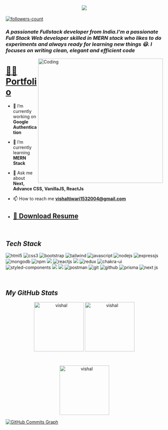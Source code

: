 <img style="position: relative;" src="https://jusmarktech.com/public/a/images/pages/web_development.gif" alt="">
<!--  <img src="https://github.com/matyo91/matyo91/raw/main/assets/github.gif" alt="Hi, I'm Vishal Tiwari 👋 I'm a 🚀 Indian Full stack web developer 🚀 I ❤️ Happy Hardcore ❤️"> -->
<h1 align="center">
    <img src="https://readme-typing-svg.herokuapp.com/?font=Righteous&size=35&center=true&vCenter=true&width=500&height=70&duration=4000&lines=Hi+There!+👋;+I'm+Vishal+Tiwari!;" />
</h1>
<!----------------------------------- Profile View Section ------------------------------------>

<p align="left">
    <a href="https://github.com/vishal32004?tab=followers">
        <img src="https://img.shields.io/github/followers/vishal32004?label=Followers&style=social" alt="followers-count">
    </a>
</p>
<h3>
    <i>A passionate Fullstack developer from India.I'm a passionate Full Stack Web developer skilled in MERN stack who likes to do experiments and always ready for learning new things 😃. I focuses on writing clean, elegant and efficient code</i>
</h3>


<img align="right" alt="Coding" width="400" src="https://cdn.dribbble.com/users/1187836/screenshots/6539429/programer.gif" alt="">



<!-- <p align="left"> <a href="https://github.com/ryo-ma/github-profile-trophy"><img src="https://github-profile-trophy.vercel.app/?username=shubhojeet1" alt="shubhojeet1" /></a> </p> -->
<h1><a href="https://vishal32004.github.io/vishal"> 👨‍💻 Portfolio</a></h1>

- 🔭 I’m currently working on **Google Authentication**

- 🌱 I’m currently learning **MERN Stack**

- 💬 Ask me about **Next, Advance CSS, VanillaJS, ReactJs**

- 📫 How to reach me **vishaltiwari1532004@gmail.com**
- <h2><a href="https://drive.google.com/file/d/1-qTeUhMRa3GZrHQoU4LhGISqB6iFN5Lv/view?usp=sharing" target="_blank">📜 Download Resume</a></h2>


<!----------------------------------- About Section ------------------------------------>


<!-- <h3>
    <i>- Currently working at Kyndryl as a Full Stack Developer</i>
</h3> -->
<br>







<!----------------------------------- Tech Stack Section ------------------------------------>

<h2><i>Tech Stack</i></h2>

<p>
    <img src="https://img.shields.io/badge/HTML5-E34F26?style=for-the-badge&logo=html5&logoColor=white" alt="html5" />
    <img src="https://img.shields.io/badge/CSS3-1572B6?style=for-the-badge&logo=css3&logoColor=white" alt="css3" />
    <img src="https://img.shields.io/badge/Bootstrap-563D7C?style=for-the-badge&logo=bootstrap&logoColor=white" alt="bootstrap" />
    <img src="https://img.shields.io/badge/Tailwind_CSS-38B2AC?style=for-the-badge&logo=tailwind-css&logoColor=white" alt="tailwind" />
    <img src="https://img.shields.io/badge/JavaScript-323330?style=for-the-badge&logo=javascript&logoColor=F7DF1E" alt="javascript" />
    <img src="https://img.shields.io/badge/Node.js-339933?style=for-the-badge&logo=nodedotjs&logoColor=white" alt="nodejs" />
    <img src="https://img.shields.io/badge/Express.js-000000?style=for-the-badge&logo=express&logoColor=white" alt="expressjs" />
    <img src="https://img.shields.io/badge/MongoDB-4EA94B?style=for-the-badge&logo=mongodb&logoColor=white" alt="mongodb" />
    <img src="https://img.shields.io/badge/npm-CB3837?style=for-the-badge&logo=npm&logoColor=white" alt="npm" />
    <img src="https://img.shields.io/badge/typescript-%23007ACC.svg?style=for-the-badge&logo=typescript&logoColor=white" />
    <img src="https://img.shields.io/badge/React-20232A?style=for-the-badge&logo=react&logoColor=61DAFB" alt="reactjs" />
    <img src="https://img.shields.io/badge/React_Router-CA4245?style=for-the-badge&logo=react-router&logoColor=white" />
    <img src="https://img.shields.io/badge/Redux-593D88?style=for-the-badge&logo=redux&logoColor=white" alt="redux" />
    <img src="https://img.shields.io/badge/Chakra%20UI-3bc7bd?style=for-the-badge&logo=chakraui&logoColor=white" alt="chakra-ui" />
    <img src="https://img.shields.io/badge/styled--components-DB7093?style=for-the-badge&logo=styled-components&logoColor=white" alt="styled-components" />
    <img src="https://img.shields.io/badge/Vercel-000000?style=for-the-badge&logo=Vercel&logoColor=white" />
    <img src="https://img.shields.io/badge/netlify-%23000000.svg?style=for-the-badge&logo=netlify&logoColor=#00C7B7" />
    <img src="https://img.shields.io/badge/Postman-FF6C37?style=for-the-badge&logo=Postman&logoColor=white" alt="postman" />
    <img src="https://img.shields.io/badge/Git-f44d27?style=for-the-badge&logo=git&logoColor=white" alt="git" />
    <img src="https://img.shields.io/badge/GitHub-100000?style=for-the-badge&logo=github&logoColor=white" alt="github" />
    <img src="https://img.shields.io/badge/Prisma-100000?style=for-the-badge&logo=prisma&logoColor=white" alt="prisma" />
    <img src="https://img.shields.io/badge/Next.js-100000?style=for-the-badge&logo=next.js&logoColor=white" alt="next js" />
</p>
<br>






<!----------------------------------- GitHub Stats Section ------------------------------------>

<h2><i>My GitHub Stats</i></h2>

<p align="center" >
    <img align="center" src="https://github-readme-stats.vercel.app/api/top-langs/?username=vishal32004&layout=compact&show_icons=true&theme=radical" alt="vishal" height="159" />
    <img align="center" src="https://github-readme-stats.vercel.app/api?username=vishal32004&show_icons=true&theme=radical" alt="vishal" height="159" />
</p>
<br>
<p align="center" ><img align="center"  height="159" src="https://github-readme-streak-stats.herokuapp.com/?user=vishal32004&show_icons=true&locale=en&theme=radical" alt="vishal" /></p>
<a href="http://www.github.com/vishal32004">
  <img src="https://github-readme-activity-graph.cyclic.app/graph?username=vishal32004&point=f007d8&line=f0cd07&area_color=310938&theme=react-dark" alt="GitHub Commits Graph" />
</a>
